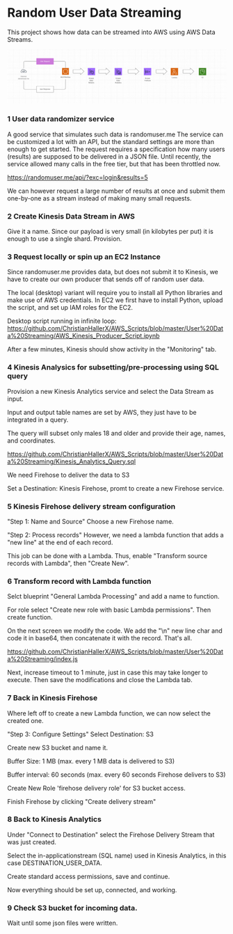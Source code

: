 # Random User Data Streaming

This project shows how data can be streamed into AWS using AWS Data Streams.


![User Data Streaming Diagram](https://raw.githubusercontent.com/ChristianHallerX/AWS_Scripts/master/User%20Data%20Streaming/Randomuser_Stream.png)


### 1 User data randomizer service

A good service that simulates such data is randomuser.me The service can be customized a lot with an API, but the standard settings are more than enough to get started.
The request requires a specification how many users (results) are supposed to be delivered in a JSON file.
Until recently, the service allowed many calls in the free tier, but that has been throttled now.

https://randomuser.me/api/?exc=login&results=5

We can however request a large number of results at once and submit them one-by-one as a stream instead of making many small requests.




### 2 Create Kinesis Data Stream in AWS

Give it a name. Since our payload is very small (in kilobytes per put) it is enough to use a single shard. Provision.




### 3 Request locally or spin up an EC2 Instance

Since randomuser.me provides data, but does not submit it to Kinesis, we have to create our own producer that sends off of random user data.

The local (desktop) variant will require you to install all Python libraries and make use of AWS credentials. In EC2 we first have to install Python, upload the script, and set up IAM roles for the EC2.

Desktop script running in infinite loop: https://github.com/ChristianHallerX/AWS_Scripts/blob/master/User%20Data%20Streaming/AWS_Kinesis_Producer_Script.ipynb

After a few minutes, Kinesis should show activity in the "Monitoring" tab.




### 4 Kinesis Analysics for subsetting/pre-processing using SQL query

Provision a new Kinesis Analytics service and select the Data Stream as input.

Input and output table names are set by AWS, they just have to be integrated in a query.

The query will subset only males 18 and older and provide their age, names, and coordinates.

https://github.com/ChristianHallerX/AWS_Scripts/blob/master/User%20Data%20Streaming/Kinesis_Analytics_Query.sql

We need Firehose to deliver the data to S3

Set a Destination: Kinesis Firehose, promt to create a new Firehose service.




### 5 Kinesis Firehose delivery stream configuration

"Step 1: Name and Source" Choose a new Firehose name.

"Step 2: Process records" However, we need a lambda function that adds a "new line" at the end of each record.

This job can be done with a Lambda. Thus, enable "Transform source records with Lambda", then "Create New".




### 6 Transform record with Lambda function

Selct blueprint "General Lambda Processing" and add a name to function.

For role select "Create new role with basic Lambda permissions". Then create function.

On the next screen we modify the code. We add the "\n" new line char and code it in base64, then concatenate it with the record. That's all.

https://github.com/ChristianHallerX/AWS_Scripts/blob/master/User%20Data%20Streaming/index.js

Next, increase timeout to 1 minute, just in case this may take longer to execute. Then save the modifications and close the Lambda tab.




### 7 Back in Kinesis Firehose

Where left off to create a new Lambda function, we can now select the created one.

"Step 3: Configure Settings" Select Destination: S3

Create new S3 bucket and name it.

Buffer Size: 1 MB (max. every 1 MB data is delivered to S3)

Buffer interval: 60 seconds (max. every 60 seconds Firehose delivers to S3)

Create New Role 'firehose delivery role' for S3 bucket access.

Finish Firehose by clicking "Create delivery stream"




### 8 Back to Kinesis Analytics

Under "Connect to Destination" select the Firehose Delivery Stream that was just created.

Select the in-applicationstream (SQL name) used in Kinesis Analytics, in this case DESTINATION_USER_DATA.

Create standard access permissions, save and continue.

Now everything should be set up, connected, and working.


### 9 Check S3 bucket for incoming data.

Wait until some json files were written.
